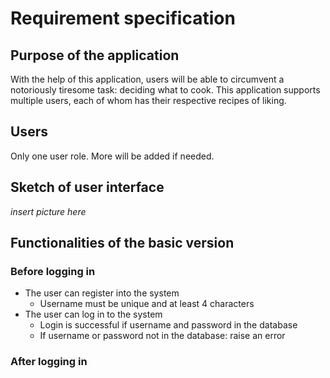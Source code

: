 # Requirement specification
## Purpose of the application
With the help of this application, users will be able to circumvent a notoriously tiresome task: deciding what to cook.
This application supports multiple users, each of whom has their respective recipes of liking. 
## Users
Only one user role. More will be added if needed.
## Sketch of user interface
*insert picture here*
## Functionalities of the basic version
### Before logging in
- The user can register into the system
  * Username must be unique and at least 4 characters
- The user can log in to the system
  * Login is successful if username and password in the database
  * If username or password not in the database: raise an error
### After logging in
